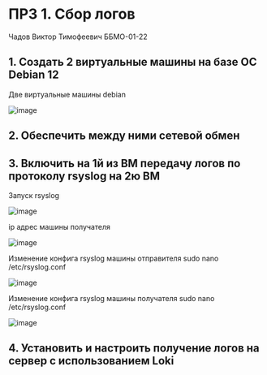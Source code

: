 # ПРЗ 1. Сбор логов
Чадов Виктор Тимофеевич ББМО-01-22

## 1. Создать 2 виртуальные машины на базе ОС Debian 12

Две виртуальные машины debian

![image](https://github.com/DefaultUserTY/SSSL1/assets/131360754/c04e8514-6a91-4103-8157-d620350a09f4)

## 2. Обеспечить между ними сетевой обмен

## 3. Включить на 1й из ВМ передачу логов по протоколу rsyslog на 2ю ВМ

Запуск rsyslog

![image](https://github.com/DefaultUserTY/SSSL1/assets/131360754/805e833f-9798-4636-ab71-2bf5141e273b)

ip адрес машины получателя

![image](https://github.com/DefaultUserTY/SSSL1/assets/131360754/603b862b-4d89-48bd-9269-0f0bd88d9fab)

Изменение конфига rsyslog машины отправителя sudo nano /etc/rsyslog.conf

![image](https://github.com/DefaultUserTY/SSSL1/assets/131360754/9c49cddf-8f11-4e92-a546-c12a0ed1d5b5)

Изменение конфига rsyslog машины получателя sudo nano /etc/rsyslog.conf

![image](https://github.com/DefaultUserTY/SSSL1/assets/131360754/dd74df72-be6d-4f5b-96dd-b8bd5183724c)

## 4. Установить и настроить получение логов на сервер с использованием Loki

